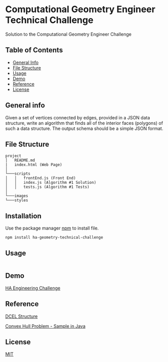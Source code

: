 # Computational Geometry Engineer Technical Challenge

Solution to the Computational Geometry Engineer Challenge

## Table of Contents

- [General Info](#general-info)
- [File Structure](#file-structure)
- [Usage](#usage)
- [Demo](#demo)
- [Reference](#reference)
- [License](#license)

## General info

Given a set of vertices connected by edges, provided in a JSON data structure, write an algorithm that finds all of the interior faces (polygons) of such a data structure. The output schema should be a simple JSON format.

## File Structure

```
project
│   README.md
|   index.html (Web Page)
│
└───scripts
│   │   frontEnd.js (Front End)
│   │   index.js (Algorithm #1 Solution)
│   │   tests.js (Algorithm #1 Tests)
│
└───images
└───styles
```

## Installation

Use the package manager [npm](https://www.npmjs.com/) to install file.

```
npm install ha-geometry-technical-challenge
```

## Usage

```javascript

```

## Demo

[HA Engineering Challenge](https://ha-geometry-technical-challenge.netlify.app/)

## Reference

[DCEL Structure](https://en.wikipedia.org/wiki/Doubly_connected_edge_list#:~:text=The%20doubly%20connected%20edge%20list,plane%2C%20and%20polytopes%20in%203D.)

[Convex Hull Problem - Sample in Java](https://bitbucket.org/StableSort/play/src/master/src/com/stablesort/convexhull/ConvexHullGrahamScan.java)

## License

[MIT](https://choosealicense.com/licenses/mit/)
